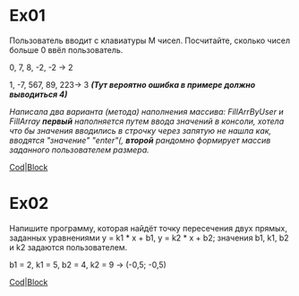 # Ex01

Пользователь вводит с клавиатуры M чисел. Посчитайте, сколько чисел больше 0 ввёл пользователь.

0, 7, 8, -2, -2 -> 2

1, -7, 567, 89, 223-> 3 
***(Тут вероятно ошибка в примере должно выводиться 4)***

*Написала два варианта (метода) наполнения массива: FillArrByUser и FillArray
***первый*** наполняется путем ввода значений в консоли, хотела что бы значения вводились в строчку через запятую не нашла как, вводятся "значение" "enter"(, ***второй*** рандомно формирует массив заданного пользователем размера.*

[Cod](Ex01/Program.cs/)|[Block]()


# Ex02

Напишите программу, которая найдёт точку пересечения двух прямых, заданных уравнениями y = k1 * x + b1, y = k2 * x + b2; значения b1, k1, b2 и k2 задаются пользователем.

b1 = 2, k1 = 5, b2 = 4, k2 = 9 -> (-0,5; -0,5)

[Cod](/Ex02/Program.cs)|[Block]()